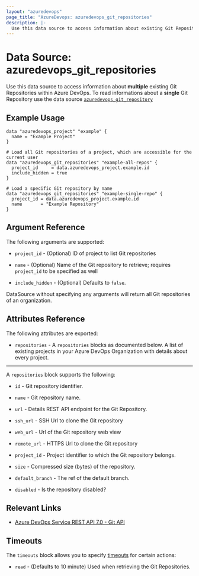 ```yaml
---
layout: "azuredevops"
page_title: "AzureDevops: azuredevops_git_repositories"
description: |-
  Use this data source to access information about existing Git Repositories within Azure DevOps.
---
```


# Data Source: azuredevops_git_repositories

Use this data source to access information about **multiple** existing Git Repositories within Azure DevOps.
To read informations about a **single** Git Repository use the data source [`azuredevops_git_repository`](git_repository.html)

## Example Usage

```hcl
data "azuredevops_project" "example" {
  name = "Example Project"
}

# Load all Git repositories of a project, which are accessible for the current user
data "azuredevops_git_repositories" "example-all-repos" {
  project_id     = data.azuredevops_project.example.id
  include_hidden = true
}

# Load a specific Git repository by name
data "azuredevops_git_repositories" "example-single-repo" {
  project_id = data.azuredevops_project.example.id
  name       = "Example Repository"
}
```

## Argument Reference

The following arguments are supported:

* `project_id` - (Optional) ID of project to list Git repositories

* `name` - (Optional) Name of the Git repository to retrieve; requires `project_id` to be specified as well

* `include_hidden` - (Optional) Defaults to `false`.

DataSource without specifying any arguments will return all Git repositories of an organization.

## Attributes Reference

The following attributes are exported:

* `repositories` - A `repositories` blocks as documented below. A list of existing projects in your Azure DevOps Organization with details about every project.

--- 

A `repositories` block supports the following:

* `id` - Git repository identifier.

* `name` - Git repository name.

* `url` - Details REST API endpoint for the Git Repository.

* `ssh_url` - SSH Url to clone the Git repository

* `web_url` - Url of the Git repository web view

* `remote_url` - HTTPS Url to clone the Git repository

* `project_id` - Project identifier to which the Git repository belongs.

* `size` - Compressed size (bytes) of the repository.

* `default_branch` - The ref of the default branch.

* `disabled` - Is the repository disabled?

## Relevant Links

- [Azure DevOps Service REST API 7.0 - Git API](https://docs.microsoft.com/en-us/rest/api/azure/devops/git/?view=azure-devops-rest-7.0)

## Timeouts

The `timeouts` block allows you to specify [timeouts](https://developer.hashicorp.com/terraform/language/resources/syntax#operation-timeouts) for certain actions:

* `read` - (Defaults to 10 minute) Used when retrieving the Git Repositories.
